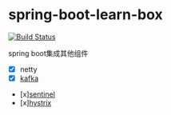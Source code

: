 # spring-boot-learn-box
[![Build Status](https://travis-ci.com/zhaoyunxing92/spring-boot-learn-box.svg?branch=master)](https://travis-ci.com/zhaoyunxing92/spring-boot-learn-box)

spring boot集成其他组件

- [x] netty
- [x] [kafka](./spring-boot-kafka)
- [x][sentinel](./spring-boot-sentinel)
- [x][hystrix](./spring-boot-hystrix)